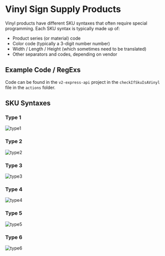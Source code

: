 # Vinyl Sign Supply Products

Vinyl products have different SKU syntaxes that often require special programming. Each SKU syntax is typically made up of:

* Product series (or material) code
* Color code (typically a 3-digit number number)
* Width / Length / Height (which sometimes need to be translated)
* Other separators and codes, depending on vendor

## Example Code / RegExs

Code can be found in the `v2-express-api` project in the `checkIfSkuIsAVinyl` file in the `actions` folder.

## SKU Syntaxes

### Type 1

![type1](https://res.cloudinary.com/business-products/image/upload/v1701816768/v2/documentation/jds-procedures/vinyl-products/type-1-3m-vinyl_wstpjg.png)

### Type 2

![type2](https://res.cloudinary.com/business-products/image/upload/v1701816769/v2/documentation/jds-procedures/vinyl-products/type-2-3m-vinyl_ukp4kp.png)

### Type 3

![type3](https://res.cloudinary.com/business-products/image/upload/v1701816771/v2/documentation/jds-procedures/vinyl-products/type-3-stahl-vinyl_mxiz2l.png)

### Type 4

![type4](https://res.cloudinary.com/business-products/image/upload/v1701816773/v2/documentation/jds-procedures/vinyl-products/type-4-stahl-vinyl_c5otwi.png)

### Type 5

![type5](https://res.cloudinary.com/business-products/image/upload/v1701816774/v2/documentation/jds-procedures/vinyl-products/type-5-heat-transfer_ak5o0v.png)

### Type 6

![type6](https://res.cloudinary.com/business-products/image/upload/v1701816776/v2/documentation/jds-procedures/vinyl-products/type-6-heat-transfer_drw0jv.png)
